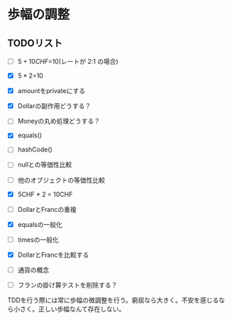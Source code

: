 # 歩幅の調整

## TODOリスト

- [ ] $5+10CHF=$10(レートが 2:1 の場合)
- [x] $5 * 2=$10
- [x] amountをprivateにする
- [x] Dollarの副作用どうする？
- [ ] Moneyの丸め処理どうする？
- [x] equals()
- [ ] hashCode()
- [ ] nullとの等価性比較
- [ ] 他のオブジェクトの等価性比較
- [x] 5CHF * 2 = 10CHF
- [ ] DollarとFrancの重複
- [x] equalsの一般化
- [ ] timesの一般化
- [x] DollarとFrancを比較する
- [ ] 通貨の概念
- [ ] フランの掛け算テストを削除する？


TDDを行う際には常に歩幅の微調整を行う。窮屈なら大きく。不安を感じるなら小さく。正しい歩幅なんて存在しない。
